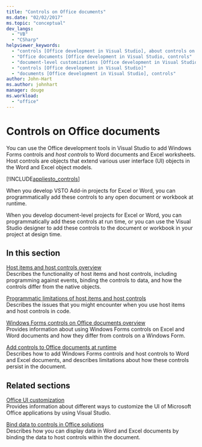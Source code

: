 ```yaml
---
title: "Controls on Office documents"
ms.date: "02/02/2017"
ms.topic: "conceptual"
dev_langs: 
  - "VB"
  - "CSharp"
helpviewer_keywords: 
  - "controls [Office development in Visual Studio], about controls on Office documents"
  - "Office documents [Office development in Visual Studio, controls"
  - "document-level customizations [Office development in Visual Studio], controls"
  - "controls [Office development in Visual Studio]"
  - "documents [Office development in Visual Studio], controls"
author: John-Hart
ms.author: johnhart
manager: douge
ms.workload: 
  - "office"
---
```

# Controls on Office documents
  You can use the Office development tools in Visual Studio to add Windows Forms controls and *host controls* to Word documents and Excel worksheets. Host controls are objects that extend various user interface (UI) objects in the Word and Excel object models.  
  
 [!INCLUDE[appliesto_controls](../vsto/includes/appliesto-controls-md.md)]  
  
 When you develop VSTO Add-in projects for Excel or Word, you can programmatically add these controls to any open document or workbook at runtime.  
  
 When you develop document-level projects for Excel or Word, you can programmatically add these controls at run time, or you can use the Visual Studio designer to add these controls to the document or workbook in your project at design time.  
  
## In this section  
 [Host items and host controls overview](../vsto/host-items-and-host-controls-overview.md)  
 Describes the functionality of host items and host controls, including programming against events, binding the controls to data, and how the controls differ from the native objects.  
  
 [Programmatic limitations of host items and host controls](../vsto/programmatic-limitations-of-host-items-and-host-controls.md)  
 Describes the issues that you might encounter when you use host items and host controls in code.  
  
 [Windows Forms controls on Office documents overview](../vsto/windows-forms-controls-on-office-documents-overview.md)  
 Provides information about using Windows Forms controls on Excel and Word documents and how they differ from controls on a Windows Form.  
  
 [Add controls to Office documents at runtime](../vsto/adding-controls-to-office-documents-at-run-time.md)  
 Describes how to add Windows Forms controls and host controls to Word and Excel documents, and describes limitations about how these controls persist in the document.  
  
## Related sections  
 [Office UI customization](../vsto/office-ui-customization.md)  
 Provides information about different ways to customize the UI of Microsoft Office applications by using Visual Studio.  
  
 [Bind data to controls in Office solutions](../vsto/binding-data-to-controls-in-office-solutions.md)  
 Describes how you can display data in Word and Excel documents by binding the data to host controls within the document.  

